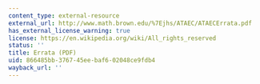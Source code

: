 ```yaml
---
content_type: external-resource
external_url: http://www.math.brown.edu/%7Ejhs/ATAEC/ATAECErrata.pdf
has_external_license_warning: true
license: https://en.wikipedia.org/wiki/All_rights_reserved
status: ''
title: Errata (PDF)
uid: 866485bb-3767-45ee-baf6-02048ce9fdb4
wayback_url: ''
---
```

